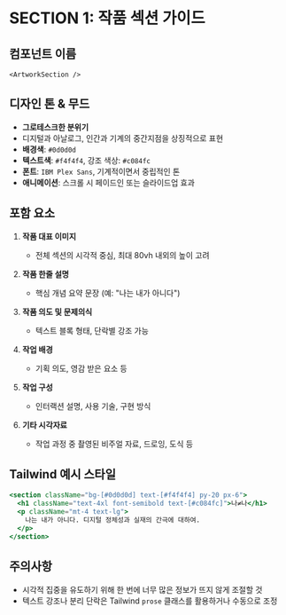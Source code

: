 # SECTION 1: 작품 섹션 가이드

## 컴포넌트 이름

`<ArtworkSection />`

## 디자인 톤 & 무드

- **그로테스크한 분위기**
- 디지털과 아날로그, 인간과 기계의 중간지점을 상징적으로 표현
- **배경색**: `#0d0d0d`
- **텍스트색**: `#f4f4f4`, 강조 색상: `#c084fc`
- **폰트**: `IBM Plex Sans`, 기계적이면서 중립적인 톤
- **애니메이션**: 스크롤 시 페이드인 또는 슬라이드업 효과

## 포함 요소

1. **작품 대표 이미지**

   - 전체 섹션의 시각적 중심, 최대 80vh 내외의 높이 고려

2. **작품 한줄 설명**

   - 핵심 개념 요약 문장 (예: "나는 내가 아니다")

3. **작품 의도 및 문제의식**

   - 텍스트 블록 형태, 단락별 강조 가능

4. **작업 배경**

   - 기획 의도, 영감 받은 요소 등

5. **작업 구성**

   - 인터랙션 설명, 사용 기술, 구현 방식

6. **기타 시각자료**

   - 작업 과정 중 촬영된 비주얼 자료, 드로잉, 도식 등

## Tailwind 예시 스타일

```jsx
<section className="bg-[#0d0d0d] text-[#f4f4f4] py-20 px-6">
  <h1 className="text-4xl font-semibold text-[#c084fc]">나≠나</h1>
  <p className="mt-4 text-lg">
    나는 내가 아니다. 디지털 정체성과 실재의 간극에 대하여.
  </p>
</section>
```

## 주의사항

- 시각적 집중을 유도하기 위해 한 번에 너무 많은 정보가 뜨지 않게 조절할 것
- 텍스트 강조나 분리 단락은 Tailwind `prose` 클래스를 활용하거나 수동으로 조정
